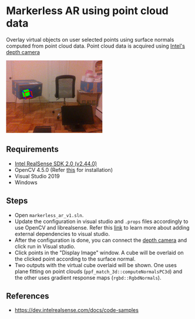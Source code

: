 # Markerless AR using point cloud data

Overlay virtual objects on user selected points using surface normals computed from point cloud data. Point cloud data is acquired using [Intel's depth camera](https://www.intel.com/content/www/us/en/architecture-and-technology/realsense-overview.html)

![Markerless](../images/markerless.png)

## Requirements
* [Intel RealSense SDK 2.0 (v2.44.0)](https://www.intelrealsense.com/sdk-2/)
* OpenCV 4.5.0 (Refer [this](https://learnopencv.com/install-opencv-on-windows/) for installation)
* Visual Studio 2019
* Windows

## Steps
* Open `markerless_ar_v1.sln`.
* Update the configuration in visual studio and `.props` files accordingly to use OpenCV and librealsense. Refer this [link](https://learnopencv.com/code-opencv-in-visual-studio/) to learn more about adding external dependencies to visual studio.
* After the configuration is done, you can connect the [depth camera](https://www.intel.com/content/www/us/en/architecture-and-technology/realsense-overview.html) and click run in Visual studio.
* Click points in the "Display Image" window. A cube will be overlaid on the clicked point according to the surface normal.
* Two outputs with the virtual cube overlaid will be shown. One uses plane fitting on point clouds (`ppf_match_3d::computeNormalsPC3d`) and the other uses gradient response maps (`rgbd::RgbdNormals`).

## References
* https://dev.intelrealsense.com/docs/code-samples
